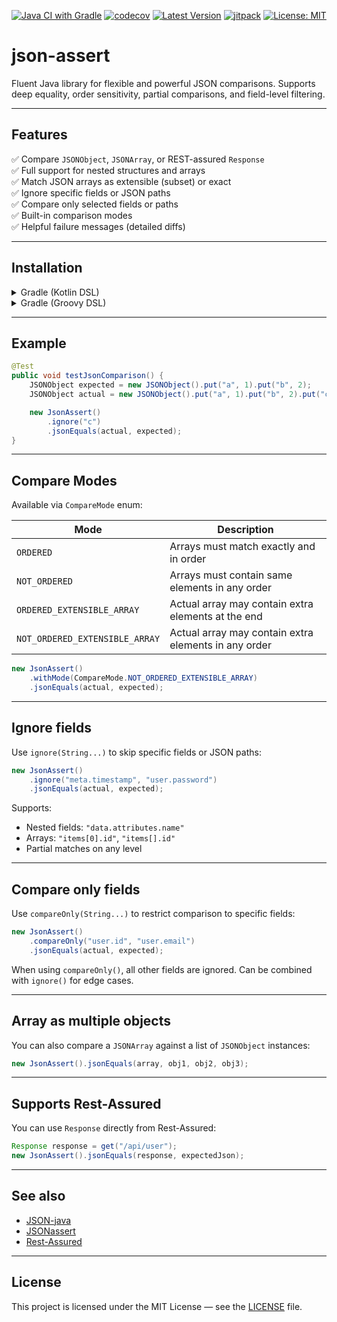 [![Java CI with Gradle](https://github.com/mbi88/json-assert/actions/workflows/gradle.yml/badge.svg)](https://github.com/mbi88/json-assert/actions/workflows/gradle.yml)
[![codecov](https://codecov.io/gh/mbi88/json-assert/branch/master/graph/badge.svg)](https://codecov.io/gh/mbi88/json-assert)
[![Latest Version](https://img.shields.io/github/v/tag/mbi88/json-assert?label=version)](https://github.com/mbi88/json-assert/releases)
[![jitpack](https://jitpack.io/v/mbi88/json-assert.svg)](https://jitpack.io/#mbi88/json-assert)
[![License: MIT](https://img.shields.io/badge/License-MIT-yellow.svg)](LICENSE)


# json-assert

Fluent Java library for flexible and powerful JSON comparisons. Supports deep equality, order sensitivity, partial comparisons, and field-level filtering.

---

## Features

✅ Compare `JSONObject`, `JSONArray`, or REST-assured `Response`  
✅ Full support for nested structures and arrays  
✅ Match JSON arrays as extensible (subset) or exact  
✅ Ignore specific fields or JSON paths  
✅ Compare only selected fields or paths  
✅ Built-in comparison modes  
✅ Helpful failure messages (detailed diffs)

---

## Installation

<details>
<summary>Gradle (Kotlin DSL)</summary>

```kotlin
repositories {
    maven { url = uri("https://jitpack.io") }
}

dependencies {
    testImplementation("com.github.mbi88:json-assert:master-SNAPSHOT")
}
```

</details>

<details>
<summary>Gradle (Groovy DSL)</summary>

```groovy
repositories {
    maven { url 'https://jitpack.io' }
}

dependencies {
    testImplementation 'com.github.mbi88:json-assert:master-SNAPSHOT'
}
```

</details>

---

## Example

```java
@Test
public void testJsonComparison() {
    JSONObject expected = new JSONObject().put("a", 1).put("b", 2);
    JSONObject actual = new JSONObject().put("a", 1).put("b", 2).put("c", 3);

    new JsonAssert()
        .ignore("c")
        .jsonEquals(actual, expected);
}
```

---

## Compare Modes

Available via `CompareMode` enum:

| Mode                             | Description |
|----------------------------------|-------------|
| `ORDERED`                        | Arrays must match exactly and in order |
| `NOT_ORDERED`                   | Arrays must contain same elements in any order |
| `ORDERED_EXTENSIBLE_ARRAY`      | Actual array may contain extra elements at the end |
| `NOT_ORDERED_EXTENSIBLE_ARRAY`  | Actual array may contain extra elements in any order |

```java
new JsonAssert()
    .withMode(CompareMode.NOT_ORDERED_EXTENSIBLE_ARRAY)
    .jsonEquals(actual, expected);
```

---

## Ignore fields

Use `ignore(String...)` to skip specific fields or JSON paths:

```java
new JsonAssert()
    .ignore("meta.timestamp", "user.password")
    .jsonEquals(actual, expected);
```

Supports:
- Nested fields: `"data.attributes.name"`
- Arrays: `"items[0].id"`, `"items[].id"`
- Partial matches on any level

---

## Compare only fields

Use `compareOnly(String...)` to restrict comparison to specific fields:

```java
new JsonAssert()
    .compareOnly("user.id", "user.email")
    .jsonEquals(actual, expected);
```

When using `compareOnly()`, all other fields are ignored. Can be combined with `ignore()` for edge cases.

---

## Array as multiple objects

You can also compare a `JSONArray` against a list of `JSONObject` instances:

```java
new JsonAssert().jsonEquals(array, obj1, obj2, obj3);
```

---

## Supports Rest-Assured

You can use `Response` directly from Rest-Assured:

```java
Response response = get("/api/user");
new JsonAssert().jsonEquals(response, expectedJson);
```

---

## See also

- [JSON-java](https://github.com/stleary/JSON-java)
- [JSONassert](https://github.com/skyscreamer/JSONassert)
- [Rest-Assured](https://github.com/rest-assured/rest-assured)

---

## License

This project is licensed under the MIT License — see the [LICENSE](LICENSE) file.
